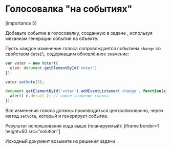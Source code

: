 # Голосовалка "на событиях"

[importance 5]

Добавьте событие в голосовалку, созданную в задаче [](/task/voter), используя механизм генерации событий на объекте.

Пусть каждое изменение голоса сопровождается событием `change` со свойством `detail`, содержащим обновлённое значение:

```js
var voter = new Voter({
  elem: document.getElementById('voter')
});

voter.setVote(5);

document.getElementById('voter').addEventListener('change', function(e) {
  alert( e.detail ); // новое значение голоса
});
```

Все изменения голоса должны производиться централизованно, через метод `setVote`, который и генерирует событие.

Результат использования кода выше (планируемый): 
[iframe border=1 height=60 src="solution"]

Исходный документ возьмите из решения задачи [](/task/voter).